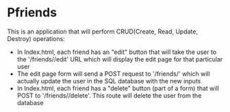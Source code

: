 # Pfriends
This is an application that will perform CRUD(Create, Read, Update, Destroy) operations:

- In Index.html, each friend has an "edit" button that will take the user to the '/friends/<id>/edit' URL which will display the edit page for that particular user
- The edit page form will send a POST request to '/friends/<id>' which will actually update the user in the SQL database with the new inputs
- In Index.html, each friend has a "delete" button (part of a form) that will POST to '/friends/<id>/delete'. This route will delete the user from the database
